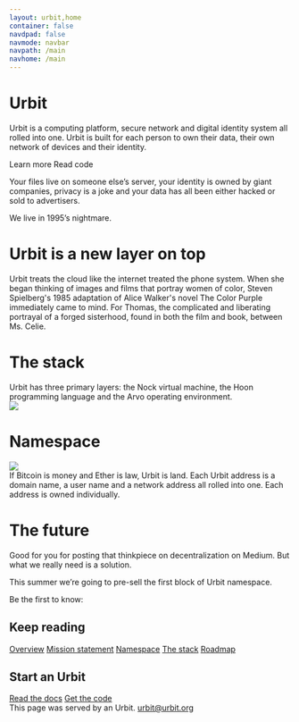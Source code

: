 ```yaml
---
layout: urbit,home
container: false
navdpad: false
navmode: navbar
navpath: /main
navhome: /main
---
```


<div class="image-fs first">
    <div class="text-container">
        <div class="text">
            <h1><div class="logo"></div>Urbit</h1>
        </div>
    </div>
    <div class="image-container" style="{backgroundImage:'url(\'http://urbit.s3.amazonaws.com/16-3-10/DSCF8655.jpg\')'}"></div>
</div>
<!-- -->
<div class="container stack">
    <div class="col-md-offset-1 col-md-10 slide-1">
        <p>Urbit is a computing platform, secure network and digital identity system all rolled into one.  Urbit is built for each person to own their data, their own network of devices and their identity.</p>
        <a class="btn black">Learn more</a>
        <a class="btn black">Read code</a>
        <email submit="Subscribe to updates"></email>
    </div>
</div>
<!-- -->
<div class="image-fs">
    <div class="text-container">
        <div class="text">
            <div class="rect no-header">
            <p>Your files live on someone else’s server, your identity is owned by giant companies, privacy is a joke and your data has all been either hacked or sold to advertisers.</p>
            <p>We live in 1995’s nightmare.</p>
            </div>
        </div>
    </div>
    <div class="image-container" style="{backgroundImage:'url(\'http://urbit.s3.amazonaws.com/16-3-10/DSCF8653.jpg\')'}">
    </div>
</div>
<!-- -->
<div class="container stack six">
    <div class="col-md-10 col-md-offset-1">
        <!-- -->
        <div class="slide">
            <h1>Urbit is a new layer on top</h1>
            <p>Urbit treats the cloud like the internet treated the phone system.  When she began thinking of images and films that portray women of color, Steven Spielberg's 1985 adaptation of Alice Walker's novel The Color Purple immediately came to mind. For Thomas, the complicated and liberating portrayal of a forged sisterhood, found in both the film and book, between Ms. Celie.
            </p>
        </div>
        <!-- -->
        <div class="slide">
            <h1>The stack</h1>
            <div class="pair">
                <div class="text">
                    Urbit has three primary layers: the Nock virtual machine, the Hoon programming language and the Arvo operating environment.
                </div>
                <div class="image right"><img src="http://urbit.s3.amazonaws.com/16-3-10/atom.png"/></div>
            </div>
        </div>
        <!-- -->
        <div class="slide">
            <h1>Namespace</h1>
            <div class="pair">
                <div class="image left"><img src="http://urbit.s3.amazonaws.com/16-3-10/grid.png"/></div>
                <div class="text">
                    If Bitcoin is money and Ether is law, Urbit is land.  Each Urbit address is a domain name, a user name and a network address all rolled into one.  Each address is owned individually.
                </div>
            </div>
        </div>
        <!-- -->
        <div class="slide">
            <h1>The future</h1>
            <p>Good for you for posting that thinkpiece on decentralization on Medium.  But what we really need is a solution.
            </p>
        </div>     
    </div>   
</div>
<!-- -->
<div class="image-fs">
<div class="text-container">
    <div class="text">
        <div class="rect no-header">
        <p>This summer we’re going to pre-sell the first block of Urbit namespace.</p>
        <p>Be the first to know:</p>
        <email></email>
        </div>
    </div>
</div>
<div class="image-container" style="{backgroundImage:'url(\'http://urbit.s3.amazonaws.com/16-3-10/DSCF8654.jpg\')'}">
</div>
</div>
<!-- -->
<div class="container stack last">
    <div class="col-md-4 col-md-offset-1">
        <h2>Keep reading</h2>
        <a href="blog/~2016.3.2">Overview</a>
        <a href="blog/~2016.3.2">Mission statement</a>
        <a href="blog/~2016.3.2">Namespace</a>
        <a href="blog/~2016.3.2">The stack</a>
        <a href="blog/~2016.3.2">Roadmap</a>
    </div>
    <div class="col-md-4">
        <h2>Start an Urbit</h2>
        <a href="docs">Read the docs</a>
        <a href="https://github.com/urbit/urbit">Get the code</a>
    </div>
</div>
<!-- -->
<div class="footer container">
  <div class="col-md-offset-1 col-md-11">This page was served by an Urbit.  <a href="mailto:urbit@urbit.org">urbit@urbit.org</a></div>
</div>

